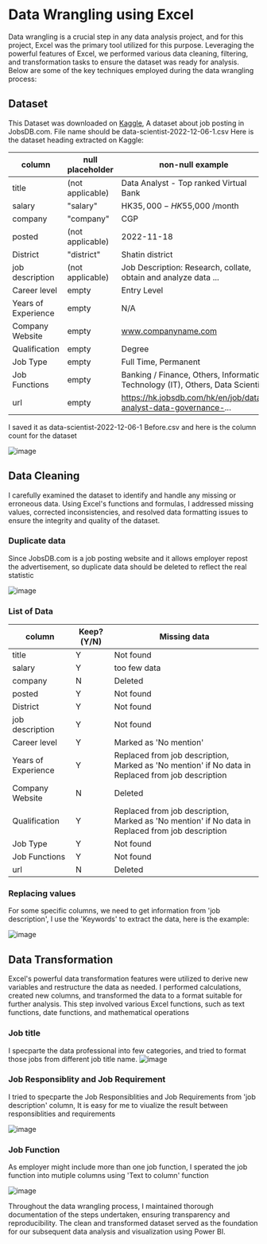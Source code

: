 # Data Wrangling using Excel
Data wrangling is a crucial step in any data analysis project, and for this project, Excel was the primary tool utilized for this purpose. Leveraging the powerful features of Excel, we performed various data cleaning, filtering, and transformation tasks to ensure the dataset was ready for analysis. Below are some of the key techniques employed during the data wrangling process:

## Dataset
This Dataset was downloaded on [Kaggle](https://www.kaggle.com/datasets/asterfung/ds-obsdbhk), A dataset about job posting in JobsDB.com.
File name should be data-scientist-2022-12-06-1.csv
Here is the dataset heading extracted on Kaggle:

| column | null placeholder | non-null example |
|---|---|---|
| title | (not applicable) | Data Analyst - Top ranked Virtual Bank |
| salary | "salary" | HK$35,000 - HK$55,000 /month |
| company | "company" | CGP |
| posted | (not applicable) | 2022-11-18 |
| District | "district" | Shatin district |
| job description | (not applicable) | Job Description:  Research, collate, obtain and analyze data ... |
| Career level | empty | Entry Level |
| Years of Experience | empty | N/A |
| Company Website | empty | www.companyname.com |
| Qualification | empty | Degree |
| Job Type | empty | Full Time, Permanent |
| Job Functions | empty | Banking / Finance, Others, Information Technology (IT), Others, Data Scientist |
| url | empty | https://hk.jobsdb.com/hk/en/job/data-analyst-data-governance-... |


I saved it as data-scientist-2022-12-06-1 Before.csv and here is the column count for the dataset

![image](https://github.com/24billys/JobsDB-data-anlysis/assets/134829529/eb51f6a6-96bd-472e-a36f-81ad4077298d)

## Data Cleaning
I carefully examined the dataset to identify and handle any missing or erroneous data. Using Excel's functions and formulas, I addressed missing values, corrected inconsistencies, and resolved data formatting issues to ensure the integrity and quality of the dataset.

### Duplicate data
Since JobsDB.com is a job posting website and it allows employer repost the advertisement, so duplicate data should be deleted to reflect the real statistic

![image](https://github.com/24billys/JobsDB-data-anlysis/assets/134829529/e8cc9e0e-7754-455a-bd88-0940b89882e5)

### List of Data

| column | Keep?(Y/N) | Missing data |
|---|---|---|
| title | Y | Not found |
| salary | Y | too few data |
| company | N | Deleted |
| posted | Y | Not found |
| District | Y | Not found |
| job description | Y | Not found |
| Career level | Y | Marked as 'No mention' |
| Years of Experience | Y | Replaced from job description, Marked as 'No mention' if No data in Replaced from job description |
| Company Website | N | Deleted |
| Qualification | Y | Replaced from job description, Marked as 'No mention' if No data in Replaced from job description |
| Job Type | Y | Not found |
| Job Functions | Y | Not found |
| url | N | Deleted |

### Replacing values

For some specific columns, we need to get information from 'job description', I use the 'Keywords' to extract the data, here is the example:

![image](https://github.com/24billys/JobsDB-data-anlysis/assets/134829529/077b5816-c42f-42f9-9b5f-ff1c912740ea)


## Data Transformation
Excel's powerful data transformation features were utilized to derive new variables and restructure the data as needed. I performed calculations, created new columns, and transformed the data to a format suitable for further analysis. This step involved various Excel functions, such as text functions, date functions, and mathematical operations

### Job title
I specparte the data professional into few categories, and tried to format those jobs from different job title name.
![image](https://github.com/24billys/JobsDB-data-anlysis/assets/134829529/cf6dc02d-f3c4-4694-a5fc-729bac27a132)


### Job Responsiblity and Job Requirement

I tried to specparte the Job Responsiblities and Job Requirements from 'job description' column, It is easy for me to viualize the result between responsiblities and requirements

![image](https://github.com/24billys/JobsDB-data-anlysis/assets/134829529/f75022fb-0379-4476-aedd-36694f73ecbc)


### Job Function

As employer might include more than one job function, I sperated the job function into mutiple columns using 'Text to column' function

![image](https://github.com/24billys/JobsDB-data-anlysis/assets/134829529/bc3d78cd-2b95-4c45-9200-7b66d0b90502)


Throughout the data wrangling process, I maintained thorough documentation of the steps undertaken, ensuring transparency and reproducibility. The clean and transformed dataset served as the foundation for our subsequent data analysis and visualization using Power BI.

